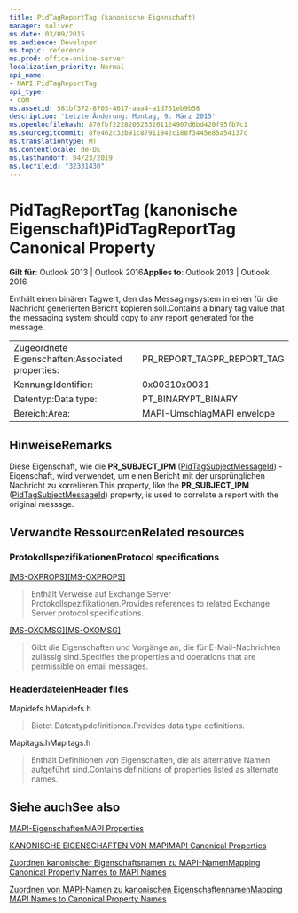 ```yaml
---
title: PidTagReportTag (kanonische Eigenschaft)
manager: soliver
ms.date: 03/09/2015
ms.audience: Developer
ms.topic: reference
ms.prod: office-online-server
localization_priority: Normal
api_name:
- MAPI.PidTagReportTag
api_type:
- COM
ms.assetid: 581bf372-8705-4617-aaa4-a1d761eb9b58
description: 'Letzte Änderung: Montag, 9. März 2015'
ms.openlocfilehash: 870fbf2228206253261124907d6bd420f95fb7c1
ms.sourcegitcommit: 8fe462c32b91c87911942c188f3445e85a54137c
ms.translationtype: MT
ms.contentlocale: de-DE
ms.lasthandoff: 04/23/2019
ms.locfileid: "32331430"
---
```

# <a name="pidtagreporttag-canonical-property"></a><span data-ttu-id="f554d-103">PidTagReportTag (kanonische Eigenschaft)</span><span class="sxs-lookup"><span data-stu-id="f554d-103">PidTagReportTag Canonical Property</span></span>

  
  
<span data-ttu-id="f554d-104">**Gilt für**: Outlook 2013 | Outlook 2016</span><span class="sxs-lookup"><span data-stu-id="f554d-104">**Applies to**: Outlook 2013 | Outlook 2016</span></span> 
  
<span data-ttu-id="f554d-105">Enthält einen binären Tagwert, den das Messagingsystem in einen für die Nachricht generierten Bericht kopieren soll.</span><span class="sxs-lookup"><span data-stu-id="f554d-105">Contains a binary tag value that the messaging system should copy to any report generated for the message.</span></span> 
  
|||
|:-----|:-----|
|<span data-ttu-id="f554d-106">Zugeordnete Eigenschaften:</span><span class="sxs-lookup"><span data-stu-id="f554d-106">Associated properties:</span></span>  <br/> |<span data-ttu-id="f554d-107">PR_REPORT_TAG</span><span class="sxs-lookup"><span data-stu-id="f554d-107">PR_REPORT_TAG</span></span>  <br/> |
|<span data-ttu-id="f554d-108">Kennung:</span><span class="sxs-lookup"><span data-stu-id="f554d-108">Identifier:</span></span>  <br/> |<span data-ttu-id="f554d-109">0x0031</span><span class="sxs-lookup"><span data-stu-id="f554d-109">0x0031</span></span>  <br/> |
|<span data-ttu-id="f554d-110">Datentyp:</span><span class="sxs-lookup"><span data-stu-id="f554d-110">Data type:</span></span>  <br/> |<span data-ttu-id="f554d-111">PT_BINARY</span><span class="sxs-lookup"><span data-stu-id="f554d-111">PT_BINARY</span></span>  <br/> |
|<span data-ttu-id="f554d-112">Bereich:</span><span class="sxs-lookup"><span data-stu-id="f554d-112">Area:</span></span>  <br/> |<span data-ttu-id="f554d-113">MAPI-Umschlag</span><span class="sxs-lookup"><span data-stu-id="f554d-113">MAPI envelope</span></span>  <br/> |
   
## <a name="remarks"></a><span data-ttu-id="f554d-114">Hinweise</span><span class="sxs-lookup"><span data-stu-id="f554d-114">Remarks</span></span>

<span data-ttu-id="f554d-115">Diese Eigenschaft, wie die **PR_SUBJECT_IPM** ([PidTagSubjectMessageId](pidtagsubjectmessageid-canonical-property.md)) -Eigenschaft, wird verwendet, um einen Bericht mit der ursprünglichen Nachricht zu korrelieren.</span><span class="sxs-lookup"><span data-stu-id="f554d-115">This property, like the **PR_SUBJECT_IPM** ([PidTagSubjectMessageId](pidtagsubjectmessageid-canonical-property.md)) property, is used to correlate a report with the original message.</span></span> 
  
## <a name="related-resources"></a><span data-ttu-id="f554d-116">Verwandte Ressourcen</span><span class="sxs-lookup"><span data-stu-id="f554d-116">Related resources</span></span>

### <a name="protocol-specifications"></a><span data-ttu-id="f554d-117">Protokollspezifikationen</span><span class="sxs-lookup"><span data-stu-id="f554d-117">Protocol specifications</span></span>

<span data-ttu-id="f554d-118">[[MS-OXPROPS]](https://msdn.microsoft.com/library/f6ab1613-aefe-447d-a49c-18217230b148%28Office.15%29.aspx)</span><span class="sxs-lookup"><span data-stu-id="f554d-118">[[MS-OXPROPS]](https://msdn.microsoft.com/library/f6ab1613-aefe-447d-a49c-18217230b148%28Office.15%29.aspx)</span></span>
  
> <span data-ttu-id="f554d-119">Enthält Verweise auf Exchange Server Protokollspezifikationen.</span><span class="sxs-lookup"><span data-stu-id="f554d-119">Provides references to related Exchange Server protocol specifications.</span></span>
    
<span data-ttu-id="f554d-120">[[MS-OXOMSG]](https://msdn.microsoft.com/library/daa9120f-f325-4afb-a738-28f91049ab3c%28Office.15%29.aspx)</span><span class="sxs-lookup"><span data-stu-id="f554d-120">[[MS-OXOMSG]](https://msdn.microsoft.com/library/daa9120f-f325-4afb-a738-28f91049ab3c%28Office.15%29.aspx)</span></span>
  
> <span data-ttu-id="f554d-121">Gibt die Eigenschaften und Vorgänge an, die für E-Mail-Nachrichten zulässig sind.</span><span class="sxs-lookup"><span data-stu-id="f554d-121">Specifies the properties and operations that are permissible on email messages.</span></span>
    
### <a name="header-files"></a><span data-ttu-id="f554d-122">Headerdateien</span><span class="sxs-lookup"><span data-stu-id="f554d-122">Header files</span></span>

<span data-ttu-id="f554d-123">Mapidefs.h</span><span class="sxs-lookup"><span data-stu-id="f554d-123">Mapidefs.h</span></span>
  
> <span data-ttu-id="f554d-124">Bietet Datentypdefinitionen.</span><span class="sxs-lookup"><span data-stu-id="f554d-124">Provides data type definitions.</span></span>
    
<span data-ttu-id="f554d-125">Mapitags.h</span><span class="sxs-lookup"><span data-stu-id="f554d-125">Mapitags.h</span></span>
  
> <span data-ttu-id="f554d-126">Enthält Definitionen von Eigenschaften, die als alternative Namen aufgeführt sind.</span><span class="sxs-lookup"><span data-stu-id="f554d-126">Contains definitions of properties listed as alternate names.</span></span>
    
## <a name="see-also"></a><span data-ttu-id="f554d-127">Siehe auch</span><span class="sxs-lookup"><span data-stu-id="f554d-127">See also</span></span>



[<span data-ttu-id="f554d-128">MAPI-Eigenschaften</span><span class="sxs-lookup"><span data-stu-id="f554d-128">MAPI Properties</span></span>](mapi-properties.md)
  
[<span data-ttu-id="f554d-129">KANONISCHE EIGENSCHAFTEN VON MAPI</span><span class="sxs-lookup"><span data-stu-id="f554d-129">MAPI Canonical Properties</span></span>](mapi-canonical-properties.md)
  
[<span data-ttu-id="f554d-130">Zuordnen kanonischer Eigenschaftsnamen zu MAPI-Namen</span><span class="sxs-lookup"><span data-stu-id="f554d-130">Mapping Canonical Property Names to MAPI Names</span></span>](mapping-canonical-property-names-to-mapi-names.md)
  
[<span data-ttu-id="f554d-131">Zuordnen von MAPI-Namen zu kanonischen Eigenschaftennamen</span><span class="sxs-lookup"><span data-stu-id="f554d-131">Mapping MAPI Names to Canonical Property Names</span></span>](mapping-mapi-names-to-canonical-property-names.md)

